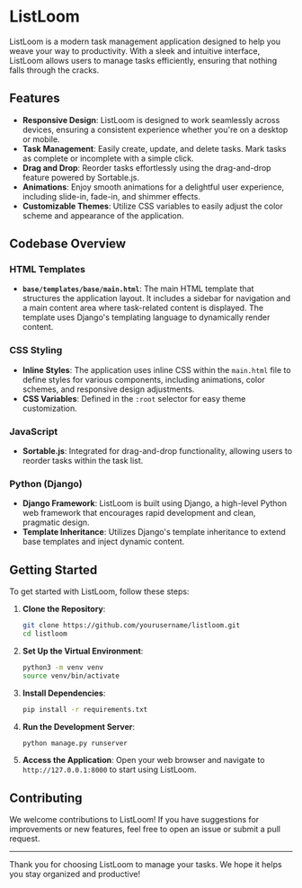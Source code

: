 # ListLoom

ListLoom is a modern task management application designed to help you weave your way to productivity. With a sleek and intuitive interface, ListLoom allows users to manage tasks efficiently, ensuring that nothing falls through the cracks.

## Features

- **Responsive Design**: ListLoom is designed to work seamlessly across devices, ensuring a consistent experience whether you're on a desktop or mobile.
- **Task Management**: Easily create, update, and delete tasks. Mark tasks as complete or incomplete with a simple click.
- **Drag and Drop**: Reorder tasks effortlessly using the drag-and-drop feature powered by Sortable.js.
- **Animations**: Enjoy smooth animations for a delightful user experience, including slide-in, fade-in, and shimmer effects.
- **Customizable Themes**: Utilize CSS variables to easily adjust the color scheme and appearance of the application.

## Codebase Overview

### HTML Templates

- **`base/templates/base/main.html`**: The main HTML template that structures the application layout. It includes a sidebar for navigation and a main content area where task-related content is displayed. The template uses Django's templating language to dynamically render content.

### CSS Styling

- **Inline Styles**: The application uses inline CSS within the `main.html` file to define styles for various components, including animations, color schemes, and responsive design adjustments.
- **CSS Variables**: Defined in the `:root` selector for easy theme customization.

### JavaScript

- **Sortable.js**: Integrated for drag-and-drop functionality, allowing users to reorder tasks within the task list.

### Python (Django)

- **Django Framework**: ListLoom is built using Django, a high-level Python web framework that encourages rapid development and clean, pragmatic design.
- **Template Inheritance**: Utilizes Django's template inheritance to extend base templates and inject dynamic content.

## Getting Started

To get started with ListLoom, follow these steps:

1. **Clone the Repository**: 
   ```bash
   git clone https://github.com/yourusername/listloom.git
   cd listloom
   ```

2. **Set Up the Virtual Environment**:
   ```bash
   python3 -m venv venv
   source venv/bin/activate
   ```

3. **Install Dependencies**:
   ```bash
   pip install -r requirements.txt
   ```

4. **Run the Development Server**:
   ```bash
   python manage.py runserver
   ```

5. **Access the Application**: Open your web browser and navigate to `http://127.0.0.1:8000` to start using ListLoom.

## Contributing

We welcome contributions to ListLoom! If you have suggestions for improvements or new features, feel free to open an issue or submit a pull request.

---

Thank you for choosing ListLoom to manage your tasks. We hope it helps you stay organized and productive!
